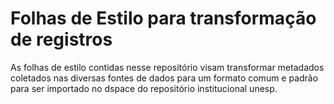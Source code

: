 # Folhas de Estilo para transformação de registros
As folhas de estilo contidas nesse repositório visam transformar metadados coletados nas diversas fontes de dados para um formato comum e padrão para ser importado no dspace do repositório institucional unesp.
